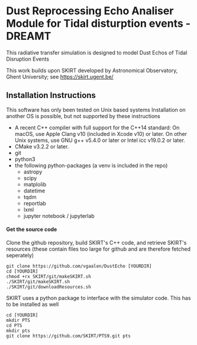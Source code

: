 # Dust Reprocessing Echo Analiser Module for Tidal disturption events - DREAMT

This radiative transfer simulation is designed to model Dust Echos of Tidal Disruption Events

This work builds upon SKIRT developed by Astronomical Observatory, Ghent University; see https://skirt.ugent.be/

## Installation Instructions

This software has only been tested on Unix based systems
Installation on another OS is possible, but not supported by these instructions

 - A recent C++ compiler with full support for the C++14 standard:
        On macOS, use Apple Clang v10 (included in Xcode v10) or later.
        On other Unix systems, use GNU g++ v5.4.0 or later or Intel icc v19.0.2 or later.
 - CMake v3.2.2 or later.
 - git
 - python3
 - the following python-packages (a venv is included in the repo)
    - astropy
    - scipy
    - matplolib
    - datetime
    - tqdm
    - reportlab
    - lxml
    - jupyter notebook / jupyterlab

#### Get the source code

Clone the github repository, build SKIRT's C++ code, and retrieve SKIRT's resources (these contain files too large for github and are therefore fetched seperately)
```
git clone https://github.com/vgaalen/DustEcho [YOURDIR]
cd [YOURDIR]
chmod +rx SKIRT/git/makeSKIRT.sh
./SKIRT/git/makeSKIRT.sh
./SKIRT/git/downloadResources.sh
```

SKIRT uses a python package to interface with the simulator code. This has to be installed as well

```
cd [YOURDIR]
mkdir PTS
cd PTS
mkdir pts
git clone https://github.com/SKIRT/PTS9.git pts
```
